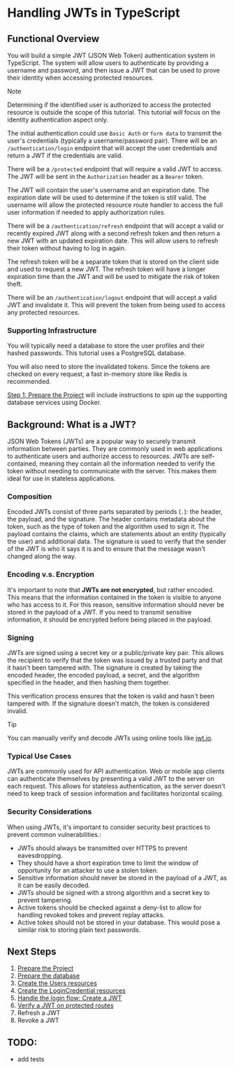 # Handling JWTs in TypeScript

## Functional Overview

You will build a simple JWT (JSON Web Token) authentication system in TypeScript. The system will allow users to authenticate by providing a username and password, and then issue a JWT that can be used to prove their identity when accessing protected resources.

> [!NOTE]
> Determining if the identified user is authorized to access the protected resource is outside the scope of this tutorial. This tutorial will focus on the identity authentication aspect only.

The initial authentication could use `Basic Auth` or `form data` to transmit the user's credentials (typically a username/password pair). There will be an `/authentication/login` endpoint that will accept the user credentials and return a JWT if the credentials are valid.

There will be a `/protected` endpoint that will require a valid JWT to access. The JWT will be sent in the `Authorization` header as a `Bearer` token.

The JWT will contain the user's username and an expiration date. The expiration date will be used to determine if the token is still valid. The username will allow the protected resource route handler to access the full user information if needed to apply authorization rules.

There will be a `/authentication/refresh` endpoint that will accept a valid or recently expired JWT along with a second refresh token and then return a new JWT with an updated expiration date. This will allow users to refresh their token without having to log in again.

The refresh token will be a separate token that is stored on the client side and used to request a new JWT. The refresh token will have a longer expiration time than the JWT and will be used to mitigate the risk of token theft.

There will be an `/authentication/logout` endpoint that will accept a valid JWT and invalidate it. This will prevent the token from being used to access any protected resources.

### Supporting Infrastructure

You will typically need a database to store the user profiles and their hashed passwords. This tutorial uses a PostgreSQL database.

You will also need to store the invalidated tokens. Since the tokens are checked on every request, a fast in-memory store like Redis is recommended.

[Step 1: Prepare the Project](./step-1.md) will include instructions to spin up the supporting database services using Docker.

## Background: What is a JWT?

JSON Web Tokens (JWTs) are a popular way to securely transmit information between parties. They are commonly used in web applications to authenticate users and authorize access to resources. JWTs are self-contained, meaning they contain all the information needed to verify the token without needing to communicate with the server. This makes them ideal for use in stateless applications.

### Composition

Encoded JWTs consist of three parts separated by periods (`.`): the header, the payload, and the signature. The header contains metadata about the token, such as the type of token and the algorithm used to sign it. The payload contains the claims, which are statements about an entity (typically the user) and additional data. The signature is used to verify that the sender of the JWT is who it says it is and to ensure that the message wasn't changed along the way.

### Encoding v.s. Encryption

It's important to note that **JWTs are not encrypted**, but rather encoded. This means that the information contained in the token is visible to anyone who has access to it. For this reason, sensitive information should never be stored in the payload of a JWT. If you need to transmit sensitive information, it should be encrypted before being placed in the payload.

### Signing

JWTs are signed using a secret key or a public/private key pair. This allows the recipient to verify that the token was issued by a trusted party and that it hasn't been tampered with. The signature is created by taking the encoded header, the encoded payload, a secret, and the algorithm specified in the header, and then hashing them together.

This verification process ensures that the token is valid and hasn't been tampered with. If the signature doesn't match, the token is considered invalid.

> [!TIP]
> You can manually verify and decode JWTs using online tools like [jwt.io](https://jwt.io/).

### Typical Use Cases

JWTs are commonly used for API authentication. Web or mobile app clients can authenticate themselves by presenting a valid JWT to the server on each request. This allows for stateless authentication, as the server doesn't need to keep track of session information and facilitates horizontal scaling.

### Security Considerations

When using JWTs, it's important to consider security best practices to prevent common vulnerabilities.:

- JWTs should always be transmitted over HTTPS to prevent eavesdropping.
- They should have a short expiration time to limit the window of opportunity for an attacker to use a stolen token.
- Sensitive information should never be stored in the payload of a JWT, as it can be easily decoded.
- JWTs should be signed with a strong algorithm and a secret key to prevent tampering.
- Active tokens should be checked against a deny-list to allow for handling revoked tokes and prevent replay attacks.
- Active tokes should not be stored in your database. This would pose a similar risk to storing plain text passwords.

## Next Steps

1. [Prepare the Project](step-1.md)
2. [Prepare the database](step-2.md)
3. [Create the Users resources](step-3.md)
4. [Create the LoginCredential resources](step-4.md)
5. [Handle the login flow: Create a JWT](step-5.md)
6. [Verify a JWT on protected routes](step-6.md)
7. Refresh a JWT
8. Revoke a JWT

## TODO:

- add tests
